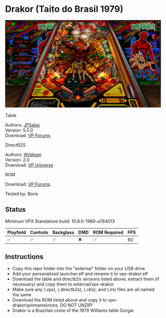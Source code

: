 # Drakor (Taito do Brasil 1979)

![Table Preview](../../images/vpx-drakor.jpg)

Table

Authors: [JPSalas](https://www.vpforums.org/index.php?showuser=277)  
Version: 5.5.0  
Download: [VP Forums](https://www.vpforums.org/index.php?s=4f2961675eb26d02e587381de15efd78&app=downloads&showfile=13470)

DirectB2S

Authors: [Wildman](https://vpuniverse.com/profile/5-wildman/)  
Version: 2.0  
Download: [VP Universe](https://vpuniverse.com/files/file/4977-drakor-taito-1979/)

ROM

Download: [VP Forums](https://www.vpforums.org/index.php?app=downloads&showfile=555)

Tested by: Boris

## Status 

Minimum VPX Standalone build: 10.8.0-1989-a764013

| Playfield | Controls | Backglass | DMD | ROM Required | FPS | 
|-----------|----------|-----------|-----|--------------|-----|
| :white_check_mark: | :white_check_mark: | :white_check_mark: | :x: | :white_check_mark: | 60 |

## Instructions

- Copy this repo folder into the "external" folder on your USB drive
- Add your personalized launcher.elf and rename it to vpx-drakor.elf
- Download the table and directb2s versions listed above, extract them (if necessary) and copy them to external/vpx-drakor
- Make sure any (.vpx), (.directb2s), (.vbs), and (.ini) files are all named the same
- Download the ROM listed above and copy it to vpx-drakor\pinmame\roms. DO NOT UNZIP!
- Drakor is a Brazilian clone of the 1979 Williams table Gorgar

